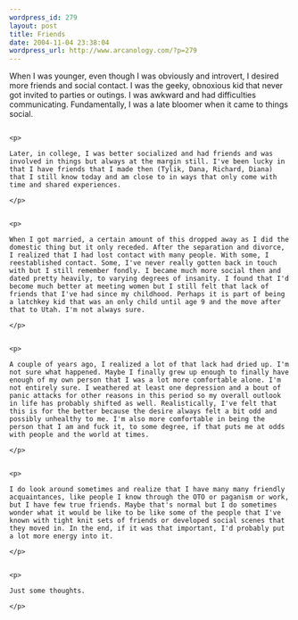 ```yaml
--- 
wordpress_id: 279
layout: post
title: Friends
date: 2004-11-04 23:38:04
wordpress_url: http://www.arcanology.com/?p=279
---
```

<p>
                                                                                                                                                                                                                                                                                                                                                                                                                                                                                                                                                                                                                                                                                  When I was younger, even though I was obviously and introvert, I desired more friends and social contact. I was the geeky, obnoxious kid that never got invited to parties or outings. I was awkward and had difficulties communicating. Fundamentally, I was a late bloomer when it came to things social.
                                                                                                                                                                                                                                                                                                                                                                                                                                                                                                                                                                                                                                                                                </p>
                                                                                                                                                                                                                                                                                                                                                                                                                                                                                                                                                                                                                                                                                
                                                                                                                                                                                                                                                                                                                                                                                                                                                                                                                                                                                                                                                                                <p>
                                                                                                                                                                                                                                                                                                                                                                                                                                                                                                                                                                                                                                                                                  Later, in college, I was better socialized and had friends and was involved in things but always at the margin still. I've been lucky in that I have friends that I made then (Tylik, Dana, Richard, Diana) that I still know today and am close to in ways that only come with time and shared experiences.
                                                                                                                                                                                                                                                                                                                                                                                                                                                                                                                                                                                                                                                                                </p>
                                                                                                                                                                                                                                                                                                                                                                                                                                                                                                                                                                                                                                                                                
                                                                                                                                                                                                                                                                                                                                                                                                                                                                                                                                                                                                                                                                                <p>
                                                                                                                                                                                                                                                                                                                                                                                                                                                                                                                                                                                                                                                                                  When I got married, a certain amount of this dropped away as I did the domestic thing but it only receded. After the separation and divorce, I realized that I had lost contact with many people. With some, I reestablished contact. Some, I've never really gotten back in touch with but I still remember fondly. I became much more social then and dated pretty heavily, to varying degrees of insanity. I found that I'd become much better at meeting women but I still felt that lack of friends that I've had since my childhood. Perhaps it is part of being a latchkey kid that was an only child until age 9 and the move after that to Utah. I'm not always sure.
                                                                                                                                                                                                                                                                                                                                                                                                                                                                                                                                                                                                                                                                                </p>
                                                                                                                                                                                                                                                                                                                                                                                                                                                                                                                                                                                                                                                                                
                                                                                                                                                                                                                                                                                                                                                                                                                                                                                                                                                                                                                                                                                <p>
                                                                                                                                                                                                                                                                                                                                                                                                                                                                                                                                                                                                                                                                                  A couple of years ago, I realized a lot of that lack had dried up. I'm not sure what happened. Maybe I finally grew up enough to finally have enough of my own person that I was a lot more comfortable alone. I'm not entirely sure. I weathered at least one depression and a bout of panic attacks for other reasons in this period so my overall outlook in life has probably shifted as well. Realistically, I've felt that this is for the better because the desire always felt a bit odd and possibly unhealthy to me. I'm also more comfortable in being the person that I am and fuck it, to some degree, if that puts me at odds with people and the world at times.
                                                                                                                                                                                                                                                                                                                                                                                                                                                                                                                                                                                                                                                                                </p>
                                                                                                                                                                                                                                                                                                                                                                                                                                                                                                                                                                                                                                                                                
                                                                                                                                                                                                                                                                                                                                                                                                                                                                                                                                                                                                                                                                                <p>
                                                                                                                                                                                                                                                                                                                                                                                                                                                                                                                                                                                                                                                                                  I do look around sometimes and realize that I have many many friendly acquaintances, like people I know through the OTO or paganism or work, but I have few true friends. Maybe that's normal but I do sometimes wonder what it would be like to be like some of the people that I've known with tight knit sets of friends or developed social scenes that they moved in. In the end, if it was that important, I'd probably put a lot more energy into it.
                                                                                                                                                                                                                                                                                                                                                                                                                                                                                                                                                                                                                                                                                </p>
                                                                                                                                                                                                                                                                                                                                                                                                                                                                                                                                                                                                                                                                                
                                                                                                                                                                                                                                                                                                                                                                                                                                                                                                                                                                                                                                                                                <p>
                                                                                                                                                                                                                                                                                                                                                                                                                                                                                                                                                                                                                                                                                  Just some thoughts.
                                                                                                                                                                                                                                                                                                                                                                                                                                                                                                                                                                                                                                                                                </p>